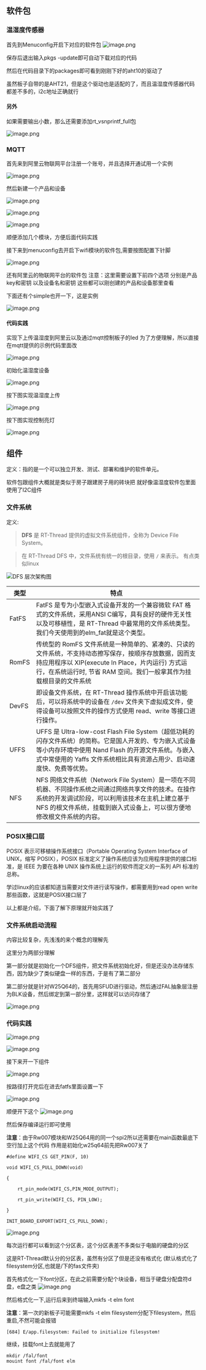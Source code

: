 ## 软件包
### 温湿度传感器

首先到Menuconfig开启下对应的软件包
![image.png](https://gitee.com/alicization/2024-rsoc-rtthread/raw/master/imgs/202407300009967.png)

保存后退出输入pkgs -update即可自动下载对应的代码

然后在代码目录下的packages即可看到刚刚下好的aht10的驱动了

虽然板子自带的是AHT21，但是这个驱动也是适配的了，而且温湿度传感器代码都差不多的，i2c地址正确就行

#### 另外

如果需要输出小数，那么还需要添加rt_vsnprintf_full包

![image.png](https://gitee.com/alicization/2024-rsoc-rtthread/raw/master/imgs/202407300027894.png)

### MQTT

首先来到阿里云物联网平台注册一个账号，并且选择开通试用一个实例

![image.png](https://gitee.com/alicization/2024-rsoc-rtthread/raw/master/imgs/202407300034536.png)

然后新建一个产品和设备

![image.png](https://gitee.com/alicization/2024-rsoc-rtthread/raw/master/imgs/202407300043147.png)


![image.png](https://gitee.com/alicization/2024-rsoc-rtthread/raw/master/imgs/202407300047004.png)

![image.png](https://gitee.com/alicization/2024-rsoc-rtthread/raw/master/imgs/202407300856900.png)

顺便添加几个模块，方便后面代码实践

接下来到menuconfig去开启下wifi模块的软件包,需要按图配置下针脚

![image.png](https://gitee.com/alicization/2024-rsoc-rtthread/raw/master/imgs/202407300049659.png)

还有阿里云的物联网平台的软件包
注意：这里需要设置下前四个选项
分别是产品key和密钥
以及设备名和密钥
这些都可以刚创建的产品和设备那里查看

下面还有个simple也开一下，这是实例

![image.png](https://gitee.com/alicization/2024-rsoc-rtthread/raw/master/imgs/202407300050276.png)

#### 代码实践

实现下上传温湿度到阿里云以及通过mqtt控制板子的led
为了方便理解，所以直接在mqtt提供的示例代码里面改

![image.png](https://gitee.com/alicization/2024-rsoc-rtthread/raw/master/imgs/202407302002766.png)

初始化温湿度设备

![image.png](https://gitee.com/alicization/2024-rsoc-rtthread/raw/master/imgs/202407302002359.png)

按下图实现温湿度上传

![image.png](https://gitee.com/alicization/2024-rsoc-rtthread/raw/master/imgs/202407302003705.png)


按下图实现控制亮灯

![image.png](https://gitee.com/alicization/2024-rsoc-rtthread/raw/master/imgs/202407302004786.png)

## 组件

定义：指的是一个可以独立开发、测试、部署和维护的软件单元。

软件包跟组件大概就是类似于房子跟建房子用的砖块把
就好像温湿度软件包里面使用了I2C组件

### 文件系统

定义:
>**DFS** 是 RT-Thread 提供的虚拟文件系统组件，全称为 Device File System。

>在 RT-Thread DFS 中，文件系统有统一的根目录，使用 `/` 来表示。
>有点类似linux

![DFS 层次架构图](https://www.rt-thread.org/document/site/rt-thread-version/rt-thread-standard/programming-manual/filesystem/figures/fs-layer.png)


| 类型    | 特点                                                                                                                                             |
| ----- | ---------------------------------------------------------------------------------------------------------------------------------------------- |
| FatFS | FatFS 是专为小型嵌入式设备开发的一个兼容微软 FAT 格式的文件系统，采用ANSI C编写，具有良好的硬件无关性以及可移植性，是 RT-Thread 中最常用的文件系统类型。我们今天使用到的elm_fat就是这个类型。                               |
| RomFS | 传统型的 RomFS 文件系统是一种简单的、紧凑的、只读的文件系统，不支持动态擦写保存，按顺序存放数据，因而支持应用程序以 XIP(execute In Place，片内运行) 方式运行，在系统运行时, 节省 RAM 空间。我们一般拿其作为挂载根目录的文件系统             |
| DevFS | 即设备文件系统，在 RT-Thread 操作系统中开启该功能后，可以将系统中的设备在 `/dev` 文件夹下虚拟成文件，使得设备可以按照文件的操作方式使用 read、write 等接口进行操作。                                              |
| UFFS  | UFFS 是 Ultra-low-cost Flash File System（超低功耗的闪存文件系统）的简称。它是国人开发的、专为嵌入式设备等小内存环境中使用 Nand Flash 的开源文件系统。与嵌入式中常使用的 Yaffs 文件系统相比具有资源占用少、启动速度快、免费等优势。 |
| NFS   | NFS 网络文件系统（Network File System）是一项在不同机器、不同操作系统之间通过网络共享文件的技术。在操作系统的开发调试阶段，可以利用该技术在主机上建立基于 NFS 的根文件系统，挂载到嵌入式设备上，可以很方便地修改根文件系统的内容。                |

### POSIX接口层

POSIX 表示可移植操作系统接口（Portable Operating System Interface of UNIX，缩写 POSIX），POSIX 标准定义了操作系统应该为应用程序提供的接口标准，是 IEEE 为要在各种 UNIX 操作系统上运行的软件而定义的一系列 API 标准的总称。

学过linux的应该都知道当需要对文件进行读写操作，都需要用到read open write那些函数，这就是POSIX接口层了

以上都是介绍，下面了解下原理就开始实践了

### 文件系统启动流程

内容比较复杂，先浅浅的来个概念的理解先

这里分为两部分理解

第一部分就是初始化一个DFS组件，把文件系统初始化好，但是还没办法存储东西，因为缺少了类似硬盘一样的东西，于是有了第二部分

第二部分就是针对W25Q64的，首先用SFUD进行驱动，然后通过FAL抽象层注册为BLK设备，然后绑定到第一部分里，这样就可以访问存储了

![image.png](https://gitee.com/alicization/2024-rsoc-rtthread/raw/master/imgs/202407302048989.png)


### 代码实践

![image.png](https://gitee.com/alicization/2024-rsoc-rtthread/raw/master/imgs/202407302042248.png)

![image.png](https://gitee.com/alicization/2024-rsoc-rtthread/raw/master/imgs/202407302043387.png)

接下来开一下组件

![image.png](https://gitee.com/alicization/2024-rsoc-rtthread/raw/master/imgs/202407302044978.png)

按路径打开完后在进去fatfs里面设置一下

![image.png](https://gitee.com/alicization/2024-rsoc-rtthread/raw/master/imgs/202407302045897.png)

顺便开下这个
![image.png](https://gitee.com/alicization/2024-rsoc-rtthread/raw/master/imgs/202407302155337.png)


然后保存编译运行即可使用

**注意**：由于Rw007模块和W25Q64用的同一个spi2所以还需要在main函数最底下空行加上这个代码
作用是初始化w25q64前先把Rw007关了
```
#define WIFI_CS GET_PIN(F, 10)

void WIFI_CS_PULL_DOWN(void)

{

    rt_pin_mode(WIFI_CS,PIN_MODE_OUTPUT);

    rt_pin_write(WIFI_CS, PIN_LOW);

}

INIT_BOARD_EXPORT(WIFI_CS_PULL_DOWN);
```

![image.png](https://gitee.com/alicization/2024-rsoc-rtthread/raw/master/imgs/202407302116129.png)

每次运行都可以看到这个分区表，这个分区表差不多类似于电脑的硬盘的分区

这是RT-Thread默认分的分区表，虽然有分区了但是还没有格式化
(默认格式化了filesystem分区,也就是/下的fas文件夹)

首先格式化一下font分区，在此之前需要分配个块设备，相当于硬盘分配盘符d盘，e盘之类
![image.png](https://gitee.com/alicization/2024-rsoc-rtthread/raw/master/imgs/202407302130053.png)

然后格式化一下,运行后来到终端输入mkfs -t elm font

**注意**：第一次的新板子可能需要mkfs -t elm filesystem分配下filesystem，然后重启,不然可能会报错
```
[684] E/app.filesystem: Failed to initialize filesystem!
```

继续，挂载font上去就能用了 
```
mkdir /fal/font
mouint font /fal/font elm
```







